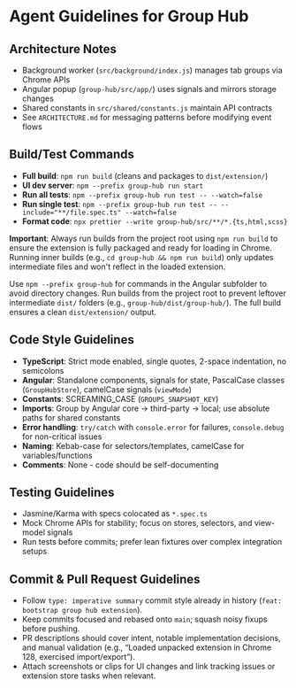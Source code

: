 # Agent Guidelines for Group Hub

## Architecture Notes
- Background worker (`src/background/index.js`) manages tab groups via Chrome APIs
- Angular popup (`group-hub/src/app/`) uses signals and mirrors storage changes
- Shared constants in `src/shared/constants.js` maintain API contracts
- See `ARCHITECTURE.md` for messaging patterns before modifying event flows


## Build/Test Commands
- **Full build**: `npm run build` (cleans and packages to `dist/extension/`)
- **UI dev server**: `npm --prefix group-hub run start`
- **Run all tests**: `npm --prefix group-hub run test -- --watch=false`
- **Run single test**: `npm --prefix group-hub run test -- --include="**/file.spec.ts" --watch=false`
- **Format code**: `npx prettier --write group-hub/src/**/*.{ts,html,scss}`

**Important**: Always run builds from the project root using `npm run build` to ensure the extension is fully packaged and ready for loading in Chrome. Running inner builds (e.g., `cd group-hub && npm run build`) only updates intermediate files and won't reflect in the loaded extension.

Use `npm --prefix group-hub` for commands in the Angular subfolder to avoid directory changes. Run builds from the project root to prevent leftover intermediate `dist/` folders (e.g., `group-hub/dist/group-hub/`). The full build ensures a clean `dist/extension/` output.

## Code Style Guidelines
- **TypeScript**: Strict mode enabled, single quotes, 2-space indentation, no semicolons
- **Angular**: Standalone components, signals for state, PascalCase classes (`GroupHubStore`), camelCase signals (`viewMode`)
- **Constants**: SCREAMING_CASE (`GROUPS_SNAPSHOT_KEY`)
- **Imports**: Group by Angular core → third-party → local; use absolute paths for shared constants
- **Error handling**: `try/catch` with `console.error` for failures, `console.debug` for non-critical issues
- **Naming**: Kebab-case for selectors/templates, camelCase for variables/functions
- **Comments**: None - code should be self-documenting


## Testing Guidelines
- Jasmine/Karma with specs colocated as `*.spec.ts`
- Mock Chrome APIs for stability; focus on stores, selectors, and view-model signals
- Run tests before commits; prefer lean fixtures over complex integration setups

## Commit & Pull Request Guidelines
- Follow `type: imperative summary` commit style already in history (`feat: bootstrap group hub extension`).
- Keep commits focused and rebased onto `main`; squash noisy fixups before pushing.
- PR descriptions should cover intent, notable implementation decisions, and manual validation (e.g., “Loaded unpacked extension in Chrome 128, exercised import/export”).
- Attach screenshots or clips for UI changes and link tracking issues or extension store tasks when relevant.

